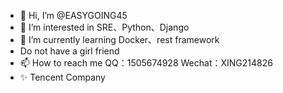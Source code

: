 - 👋 Hi, I’m @EASYGOING45 
- 👀 I’m interested in SRE、Python、Django
- 🌱 I’m currently learning Docker、rest framework
-  Do not have a girl friend
- 📫 How to reach me QQ：1505674928 Wechat：XING214826
- ✨ Tencent Company
<!---
EASYGOING45/EASYGOING45 is a ✨ special ✨ repository because its `README.md` (this file) appears on your GitHub profile.
You can click the Preview link to take a look at your changes.
--->
